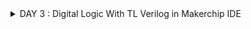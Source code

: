<details>
<summary>DAY 3 : Digital Logic With TL Verilog in Makerchip IDE</summary>
<br>

# Example 
Navigate to [makerchip](https://makerchip.com)

### Inverter
- Learn -> Examples -> Makerchip Default Template

#### A) Inverter in TLV using command

- under TLV Section type ```$out = ! $in1```
- Now compile ``` press E -> compile```

#### B) Xor gate using operators

![image](https://github.com/yagnavivek/PES_YAGNAVIVEK_RISCV/assets/93475824/8b29750b-b133-4ce8-8326-5ccfd7d87d5a)

#### C) Vectors

![image](https://github.com/yagnavivek/PES_YAGNAVIVEK_RISCV/assets/93475824/402438eb-b996-4782-945a-9df8a89030fa)

#### D) Mux (with and without vectors)

![image](https://github.com/yagnavivek/PES_YAGNAVIVEK_RISCV/assets/93475824/7795306d-10ba-48f4-a9e8-e490e5fcb102)

#### E) Simple Claculator

![image](https://github.com/yagnavivek/PES_YAGNAVIVEK_RISCV/assets/93475824/a09cf5b0-3202-42e0-8762-97cb3581bc61)

### Sequential Logic

- Sequential logic is sequenced by a clock signal
- A D-flip-flop transitions next state to current state on a rising clock edge
- Reset signal helps the circuit come to a known state

#### F) Fibonacci series

![image](https://github.com/yagnavivek/PES_YAGNAVIVEK_RISCV/assets/93475824/0e78f120-fb9f-4d24-ba6d-5b3e2485bd61)

#### G) Up-Counter

![image](https://github.com/yagnavivek/PES_YAGNAVIVEK_RISCV/assets/93475824/647f822d-008f-48ec-ae93-ade2da37db85)

#### H) Sequential Calculator 
  Input val1 is the previous output of calculator

![image](https://github.com/yagnavivek/PES_YAGNAVIVEK_RISCV/assets/93475824/9192605d-1221-46fd-bac3-c1f06352ac16)

#### I) A simple pipeline through Pythagorean example

![image](https://github.com/yagnavivek/PES_YAGNAVIVEK_RISCV/assets/93475824/923022a1-7bc4-4fd6-95e8-c0ea41405aba)

#### J) Pipeline Implementation example

![image](https://github.com/yagnavivek/PES_YAGNAVIVEK_RISCV/assets/93475824/2a58ccd8-e1ca-42bd-af79-2a277bc72265)

#### K) 2-cycle calculator

![image](https://github.com/yagnavivek/PES_YAGNAVIVEK_RISCV/assets/93475824/d5fec099-ac92-441c-9b6c-2aee6de41a85)

## Validity 
- Easier debug
- cleaner design
- Better error checking
- Automated clock gating



</details>
